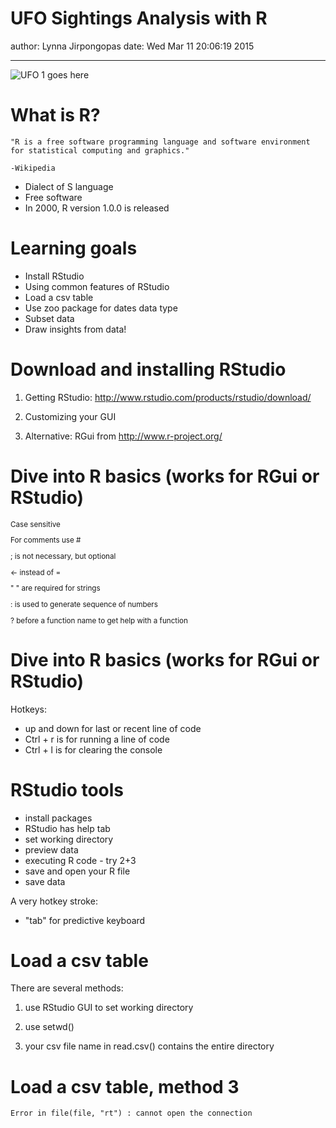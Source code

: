 UFO Sightings Analysis with R
========================================================
author: Lynna Jirpongopas
date: Wed Mar 11 20:06:19 2015



***
![UFO 1 goes here](UFO1.jpg)



What is R?
========================================================

    "R is a free software programming language and software environment for statistical computing and graphics." 
                
    -Wikipedia


- Dialect of S language
- Free software
- In 2000, R version 1.0.0 is released


Learning goals
========================================================
- Install RStudio
- Using common features of RStudio
- Load a csv table 
- Use zoo package for dates data type 
- Subset data 
- Draw insights from data!


Download and installing RStudio
======================================================== 
1. Getting RStudio: http://www.rstudio.com/products/rstudio/download/ 

2. Customizing your GUI

3. Alternative: RGui from http://www.r-project.org/




Dive into R basics (works for RGui or RStudio)
======================================================== 
<small>

  Case sensitive
  
  For comments use #
  
  ; is not necessary, but optional
  
 <-  instead of =
  
  " " are required for strings
  
  : is used to generate sequence of numbers
  
  ? before a function name to get help with a function

</small>


Dive into R basics (works for RGui or RStudio)
======================================================== 

Hotkeys:
- up and down for last or recent line of code
- Ctrl + r is for running a line of code
- Ctrl + l is for clearing the console


RStudio tools
========================================================

- install packages
- RStudio has help tab
- set working directory
- preview data
- executing R code - try 2+3
- save and open your R file
- save data


A very hotkey stroke:
- "tab" for predictive keyboard

Load a csv table
========================================================
There are several methods:

1) use RStudio GUI to set working directory

2) use setwd()

3) your csv file name in read.csv() contains the entire directory



Load a csv table, method 3
========================================================







































```
Error in file(file, "rt") : cannot open the connection
```
